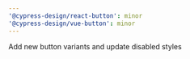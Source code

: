 ```yaml
---
'@cypress-design/react-button': minor
'@cypress-design/vue-button': minor
---
```


Add new button variants and update disabled styles

